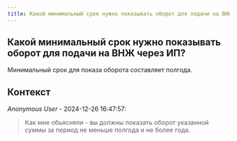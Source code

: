 ```yaml
---
title: Какой минимальный срок нужно показывать оборот для подачи на ВНЖ через ИП?
---
```


## Какой минимальный срок нужно показывать оборот для подачи на ВНЖ через ИП?

Минимальный срок для показа оборота составляет полгода.

## Контекст

_Anonymous User_ - 2024-12-26 16:47:57:

> Как мне обьясняли - вы должны показать оборот указанной суммы за период не меньше полгода и не более года.
